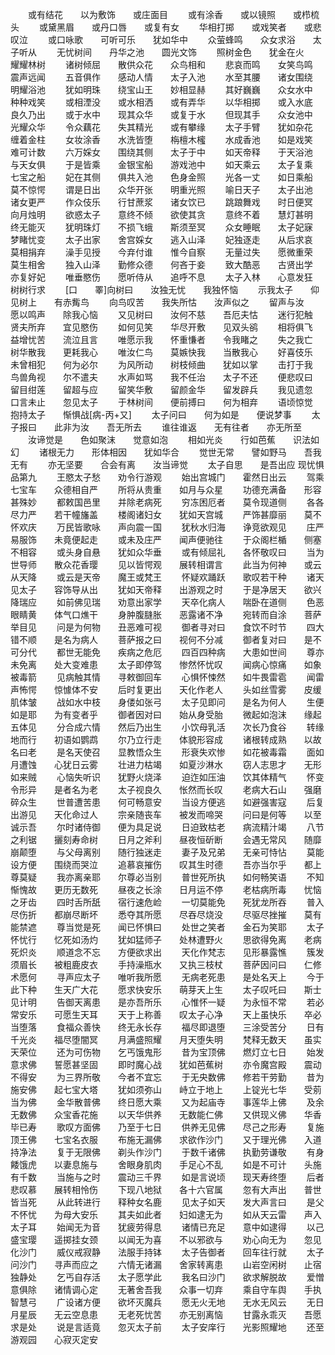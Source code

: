 <!-- { "loadSidebar": true } -->
　　或有结花　　以为敷饰　　或庄面目
　　或有涂香　　或以镜照　　或栉梳头
　　或黛黑眉　　或丹口唇　　或复有女
　　华相打掷　　或戏笑者　　或悲叹泣
　　或口咏歌　　可听可乐　　犹如华中
　　众萤蜂鸣　　众女求浴　　太子听从
　　无忧树间　　丹华之池　　圆光文饰
　　照树金色　　犹金在火　　耀耀林树
　　诸树倾屈　　散供众花　　众鸟相和
　　悲哀而鸣　　女笑鸟鸣　　震声远闻
　　五音俱作　　感动人情　　太子入池
　　水至其腰　　诸女围绕　　明耀浴池
　　犹如明珠　　绕宝山王　　妙相显赫
　　其好巍巍　　众女水中　　种种戏笑
　　或相湮没　　或水相洒　　或有弄华
　　以华相掷　　或入水底　　良久乃出
　　或于水中　　现其众华　　或复于水
　　但现其手　　众女池中　　光耀众华
　　令众藕花　　失其精光　　或有攀缘
　　太子手臂　　犹如杂花　　缠着金柱
　　女妆涂香　　水洗皆堕　　栴檀木櫁
　　水成香池　　如是戏笑　　难可计数
　　六万婇女　　围绕其侧　　太子于中
　　如天帝释　　于天浴池　　与天女俱
　　于是皆乘　　金银宝船　　游戏池中
　　如天乘云　　太子复乘　　七宝之船
　　妃在其侧　　俱共入池　　色身金照
　　光各一丈　　如日乘船　　莫不惊愕
　　谓是日出　　众华开张　　明重光照
　　喻日天子　　太子出池　　诸女更严
　　作众伎乐　　行甘蔗浆　　诸女饮已
　　跳踉舞戏　　时日便冥　　向月烛明
　　欲惑太子　　意终不倾　　欲使其贪
　　意终不着　　慧灯甚明　　终无能灭
　　犹明珠灯　　不损飞蛾　　斯须至冥
　　众女睡眠　　太子妃寐　　梦睹忧变
　　太子出家　　舍宫婇女　　逃入山泽
　　妃独逐走　　从后求哀　　莫相捐弃
　　澡手见授　　今弃付谁　　惟今自察
　　无量过失　　愿微重荣　　莫生相舍
　　独入山泽　　勤修众德　　何吝于妾
　　致大酷恶　　古贤出学　　亦复好妃
　　唯垂愍伤　　愿听侍从　　追呼不息
　　太子入林　　心意发狂　　树树行求
　　[口　　睪]向树曰　　汝独无忧　　我独怀恼
　　示我太子　　仰见树上　　有赤觜鸟
　　向鸟叹苦　　我失所怙　　汝声似之
　　留声与汝　　愿以鸣声　　除我心恼
　　又见树曰　　汝何不慈　　吾厄夫怙
　　迷行犯触　　贤夫所弃　　宜见愍伤
　　如何见笑　　华尽开敷　　见双头鹆
　　相将俱飞　　益增忧苦　　流泣且言
　　唯愿示我　　怀重慊者　　令我睹之
　　失之我亡　　树华散我　　更耗我心
　　唯汝仁鸟　　莫嫉快我　　当散我心
　　好喜伎乐　　未曾相犯　　何为必尔
　　为风所动　　树枝倾曲　　犹如以掌
　　击打于我　　鸟兽角视　　尔不遣夫
　　水声如骂　　我不任治　　太子不还
　　便悲叹曰　　留目绀莲　　留超与应
　　留笑华敷　　留颜金华　　留发辟兵
　　我见遗忽　　口言未止　　忽见太子
　　于林树间　　便前搏曰　　何为相弃
　　语顷惊觉　　抱持太子　　惭惧战[病-丙+又]
　　太子问曰　　何为如是　　便说梦事
　　太子报曰　　此非为汝　　吾无所去
　　谁往谁返　　无有往者　　亦无所至
　　汝谛觉是　　色如聚沫　　觉意如泡
　　相如光炎　　行如芭蕉　　识法如幻
　　诸根无力　　形体相因　　犹如华合
　　觉世无常　　譬如野马　　吾我无有
　　亦无坚要　　合会有离　　汝当谛觉
　　太子自思　　是吾出应
现忧惧品第九
　　王愍太子愁　　劝令行游观
　　始出宫城门　　霍然日出云
　　驾乘七宝车　　众德相自严
　　所将从贵重　　如月与众星
　　功德充满备　　形容甚殊妙
　　都敕国邑里　　并除老病死
　　穷冻困厄者　　莫令现道侧
　　各各尽力严　　若干幢旛盖
　　楼阁诸妇女　　犹如天宫城
　　严饰甚靡丽　　莫不怀欢庆
　　万民皆歌咏　　声向震一国
　　犹秋水归海　　诤竞欲观见
　　庄严易服饰　　未竟便起走
　　或未及庄严　　闻声便驰往
　　于众阁栏楯　　侧塞不相容
　　或头身自悬　　犹如众华垂
　　或有倾屈礼　　各怀敬叹曰
　　当为世导师　　散众花香璎
　　见以皆愕观　　展转相谓言
　　此当为何神　　或云从天降
　　或云是天帝　　魔王或梵王
　　怀疑欢踊跃　　歌叹若干种
　　诸天见太子　　容饰导从出
　　犹如天帝释　　出游观之时
　　于是净居天　　欲兴降瑞应
　　如前佛见瑞　　劝意出家学
　　天卒化病人　　喘卧在道侧
　　色恶眼睛黄　　体气口燋干
　　身肿腹膖胀　　恶露诸不净
　　宛转而自涂　　菩萨举目见
　　问是为何物　　丑恶难可视
　　御者寻对曰　　食饮不时节
　　四大错不顺　　是名为病人
　　菩萨报之曰　　视何不分减
　　御者复对曰　　是不可分代
　　都世无能免　　疾病之危厄
　　四百四种病　　大患如世间
　　尊亦未免离　　处大变难患
　　太子即停驾　　惨然怀忧叹
　　闻病心惊痛　　如象被毒箭
　　见病触其情　　寻敕御回车
　　心惧怀悚然　　如牛畏雷雹
　　闻雷声怖愕　　惊懅体不安
　　后时复更出　　天化作老人
　　头如丝雪雾　　皮缓肌体皱
　　战如水中枝　　身偻如张弓
　　太子见即问　　是名为何人
　　生便如是耶　　为有变者乎
　　御者因对曰　　始从身受胎
　　微起如泡沫　　缘起五体见
　　分合成六情　　然后乃出生
　　小饮母乳活　　次长乃食谷
　　转缘地而行　　初语如鹦鹉
　　尔乃立行走　　体貌形容成
　　诸根转成熟　　以故名曰老
　　是名天使召　　显教悟众生
　　形衰失欢惨　　如花被毒霜
　　面如月遭蚀　　心犹日云雾
　　壮进力枯竭　　如夏沙淋水
　　窃人志思才　　无形如来贼
　　心恼失听识　　犹野火烧泽
　　迫迮如压油　　饮其体精气
　　怀变令形异　　是者名为老
　　太子视良久　　怅然而长叹
　　老病大石山　　强磨碎众生
　　世普遭苦患　　何可畅意安
　　当设方便逃　　如避强害寇
　　后复出游见　　天化命过人
　　宗亲随丧车　　被发而啼哭
　　问曰是何等　　以至诚示吾
　　尔时诸侍御　　便为具足说
　　日迫致枯老　　病流精汁竭
　　八节之利锯　　攦刻寿命树
　　日月之斧利　　昼夜恒斫断
　　会遇无常风　　随靡崩颠堕
　　与父母离别　　随行独迷走
　　妻子及兄弟　　无亲可恃怗
　　莫能设方便　　围绕而哭泣
　　追慕哀摧伤　　叹其生时德
　　吾亦当尔乎　　都上尊莫疑
　　我亦离亲耶　　尔尊必当别
　　普世死所执　　如何畅笑语
　　不知惭愧故　　更历无数死
　　昼夜之长涂　　日月运不停
　　老枯病所毒　　忧恼之牙齿
　　四时舌所舐　　宿行速危崄
　　一切莫能免　　死犹龙所吞
　　普入尽伤折　　都崩尽断坏
　　悉夺其所愿　　尽吞尽烧没
　　尽驱尽挫摧　　莫有能禁遮
　　尊当觉是死　　闻已怀惧曰
　　处世之笑者　　金石为笑耶
　　太子怀忧行　　忆死如汤灼
　　犹如猛师子　　处林遭野火
　　思欲得免离　　老病死炽炎
　　顺道念不忘　　方便欲求出
　　天化作梵志　　见形暴露憔
　　簇发须眉长　　被粗鹿皮衣
　　手持澡瓶水　　又执三枝杖
　　菩萨因问曰　　仁修术愿何
　　寻声应太子　　唯听我所愿
　　无病老死患　　是处名天上
　　今于此下种　　生天广大花
　　愿求快安乐　　萌芽天上生
　　太子叹吒曰　　斯士见计明
　　告御天离患　　是亦吾所乐
　　心惟怀一疑　　为永恒不常
　　若必常安乐　　可愿生天耳
　　天于上称善　　叹太子心净
　　天上虽快乐　　卒必当堕落
　　食福众善快　　终无永长存
　　福尽即退堕　　三涂受苦分
　　日有千光炎　　福尽堕闇冥
　　月满盛照耀　　月天堕失明
　　梵释无数天　　虽实天荣位
　　还为可伤物　　乞丐饿鬼形
　　昔为宝顶佛　　燃灯立七日
　　始发意求佛　　誓愿甚坚固
　　即时魔心战　　犹如芭蕉树
　　亦令魔宫殿　　震动不得安
　　为三界所敬　　今者不宜忘
　　于无央数佛　　修若干劳勤
　　昔为施安佛　　起七宝大塔
　　犹如须弥山　　峙立于地上
　　上锭光七华　　受莂当为佛
　　金华散普佛　　终日愿大乘
　　又为起庙寺　　事莲华上佛
　　及余无数佛　　众宝香花施
　　以天华供养　　无数能仁佛
　　又供现义佛　　华香毕已寿
　　歌叹方面佛　　乃至于七日
　　供养无见佛　　尽己之形寿
　　复施顶王佛　　七宝名衣服
　　布施无漏佛　　求欲作沙门
　　又于理光佛　　入道持净法
　　复于无限佛　　剃头作沙门
　　于数千诸佛　　执勤劳谦敬
　　有身餧饿虎　　以妻息施与
　　舍眼身肌肉　　手足心不乱
　　如是不可计　　头施有千数
　　当施与之时　　震动三千界
　　如是言说顷　　现天寿终堕
　　后者悲叹慕　　展转相怜伤
　　下现八地狱　　各十六官属
　　忽有大声出　　普世皆当死
　　从此转进行　　释种女名鹿
　　见太子如天　　发大声言曰
　　是父不怀忧　　为母大安乐
　　其夫如此者　　妇如逮无为
　　如从天云雷　　声入太子耳
　　始闻无为音　　犹疲劳得息
　　诸情已充足　　意中如逮得
　　以己盛宝璎　　遥掷挂女颈
　　以闻无为喜　　不以邪欲与
　　劝心向无为　　忽见化沙门
　　威仪戒寂静　　法服手持钵
　　太子告御者　　回车往行就
　　太子问沙门　　寻声而应之
　　六情无诸漏　　舍家转离患
　　山岩空闲树　　止宿独静处
　　乞丐自存活　　太子愿学此
　　我名曰沙门　　欲求解脱故
　　爱憎意俱除　　诸情调心定
　　无著舍吾我　　众事一切弃
　　乘自守车舆　　手执智慧弓
　　广设诸方便　　欲坏灭魔兵
　　愿无火无地　　无水无风云
　　无日月星辰　　无云空息患
　　无老死忧苦　　亦无别离恼
　　甘露永乖灭　　吾愿求是处
　　说是言适竟　　忽灭太子前
　　太子安庠行　　光影照耀地
　　还至游观园　　心寂灭定安
